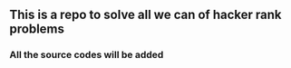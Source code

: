 <h2>This is a repo to solve all we can of hacker rank problems</h2>
<h3>All the source codes will be added </h3>
